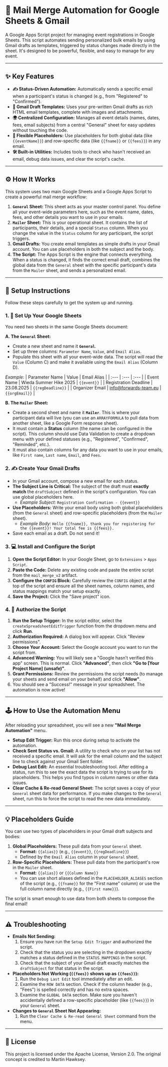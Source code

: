 # 📧 Mail Merge Automation for Google Sheets & Gmail

A Google Apps Script project for managing event registrations in Google Sheets. This script automates sending personalized bulk emails by using Gmail drafts as templates, triggered by status changes made directly in the sheet. It's designed to be powerful, flexible, and easy to manage for any event.

---

## ✨ Key Features

- **✍️ Status-Driven Automation:** Automatically sends a specific email when a participant's status is changed (e.g., from "Registered" to "Confirmed").
- **📝 Gmail Draft Templates:** Uses your pre-written Gmail drafts as rich HTML email templates, complete with images and attachments.
- **🌍 Centralized Configuration:** Manages all event details (names, dates, fees, email subjects) from a central "General" sheet for easy updates without touching the code.
- **🔗 Flexible Placeholders:** Use placeholders for both global data (like `{{eventName}}`) and row-specific data (like `{{fname}}` or `{{fees}}`) in any email.
- **🛠️ Built-in Utilities:** Includes tools to check who hasn't received an email, debug data issues, and clear the script's cache.

---

## ⚙️ How It Works

This system uses two main Google Sheets and a Google Apps Script to create a powerful mail merge workflow:

1.  **`General` Sheet:** This sheet acts as your master control panel. You define all your event-wide parameters here, such as the event name, dates, fees, and other details you want to use in your emails.
2.  **`Mailer` Sheet:** This is your operational sheet. It contains the list of participants, their details, and a special `Status` column. When you change the value in the `Status` column for any participant, the script triggers.
3.  **Gmail Drafts:** You create email templates as simple drafts in your Gmail account. You can use placeholders in both the subject and the body.
4.  **The Script:** The Apps Script is the engine that connects everything. When a status is changed, it finds the correct email draft, combines the global data from the `General` sheet with the specific participant's data from the `Mailer` sheet, and sends a personalized email.

---

## 🚀 Setup Instructions

Follow these steps carefully to get the system up and running.

### 1. 📝 Set Up Your Google Sheets

You need two sheets in the same Google Sheets document:

**A. The `General` Sheet:**

- Create a new sheet and name it **`General`**.
- Set up three columns: `Parameter Name`, `Value`, and `Email Alias`.
- Populate this sheet with all your event-wide data. The script will read the `Value` (Column C) and make it available using the `Email Alias` (Column D).

*Example:*
| Parameter Name | Value | Email Alias |
| :--- | :--- | :--- |
| Event Name | Wieda Summer Hike 2025 | `{{event}}` |
| Registration Deadline | 23.08.2025 | `{{regDeadline}}` |
| Organizer Email | info@forwards-team.eu | `{{orgEmail}}` |

**B. The `Mailer` Sheet:**

- Create a second sheet and name it **`Mailer`**. This is where your participant data will live (you can use an `ARRAYFORMULA` to pull data from another sheet, like a Google Form response sheet).
- It must contain a **Status** column (the name can be configured in the script). This column should use Data Validation to create a dropdown menu with your defined statuses (e.g., "Registered", "Confirmed", "Reminded", etc.).
- It must also contain columns for any data you want to use in your emails, like `First name`, `Last name`, `Email`, and `Fees`.

### 2. ✍️ Create Your Gmail Drafts

- In your Gmail account, compose a new email for each status.
- **The Subject Line is Critical:** The subject of the draft must **exactly match** the `draftSubject` defined in the script's configuration. You can use global placeholders here.
    - *Example Subject:* `Registration Confirmation - {{event}}`
- **Use Placeholders:** Write your email body using both global placeholders (from the `General` sheet) and row-specific placeholders (from the `Mailer` sheet).
    - *Example Body:* `Hello {{fname}}, thank you for registering for the {{event}}! Your total fee is {{fees}}.`
- Save each email as a draft. Do not send it!

### 3. 💻 Install and Configure the Script

1.  **Open the Script Editor:** In your Google Sheet, go to `Extensions` > `Apps Script`.
2.  **Paste the Code:** Delete any existing code and paste the entire script from the `mail_merge_v2` artifact.
3.  **Configure the `CONFIG` Block:** Carefully review the `CONFIG` object at the top of the script and ensure all the sheet names, column names, and status mappings match your setup exactly.
4.  **Save the Project:** Click the "Save project" icon.

### 4. 🔐 Authorize the Script

1.  **Run the Setup Trigger:** In the script editor, select the `createSpreadsheetEditTrigger` function from the dropdown menu and click **Run**.
2.  **Authorization Required:** A dialog box will appear. Click "Review permissions".
3.  **Choose Your Account:** Select the Google account you want to run the script from.
4.  **Advanced Warning:** You will likely see a "Google hasn’t verified this app" screen. This is normal. Click **"Advanced"**, then click **"Go to [Your Project Name] (unsafe)"**.
5.  **Grant Permissions:** Review the permissions the script needs (to manage your sheets and send email on your behalf) and click **"Allow"**.
6.  You should see a "Success!" message in your spreadsheet. The automation is now active!

---

## 🕹️ How to Use the Automation Menu

After reloading your spreadsheet, you will see a new **"Mail Merge Automation"** menu.

- **Setup Edit Trigger:** Run this once during setup to activate the automation.
- **Check Sent Status vs. Gmail:** A utility to check who on your list has not received a specific email. It will ask for the email column and the subject line to check against your Gmail Sent folder.
- **Debug Last Edit:** An essential troubleshooting tool. After editing a status, run this to see the exact data the script is trying to use for its placeholders. This helps you find typos in column names or other data issues.
- **Clear Cache & Re-read General Sheet:** The script saves a copy of your `General` sheet data for performance. If you make changes to the `General` sheet, run this to force the script to read the new data immediately.

---

## 💡 Placeholders Guide

You can use two types of placeholders in your Gmail draft subjects and bodies:

1.  **Global Placeholders:** These pull data from your `General` sheet.
    - **Format:** `{{alias}}` (e.g., `{{event}}`, `{{regDeadline}}`)
    - Defined by the `Email Alias` column in your `General` sheet.
2.  **Row-Specific Placeholders:** These pull data from the participant's row in the `Mailer` sheet.
    - **Format:** `{{alias}}` or `{{Column Name}}`
    - You can use short aliases defined in the `PLACEHOLDER_ALIASES` section of the script (e.g., `{{fname}}` for the "First name" column) or use the full column name directly (e.g., `{{First name}}`).

The script is smart enough to use data from both sheets to compose the final email!

---

## ⚠️ Troubleshooting

- **Emails Not Sending:**
    1.  Ensure you have run the `Setup Edit Trigger` and authorized the script.
    2.  Check that the status you are selecting in the dropdown exactly matches a status defined in the `STATUS_MAPPINGS` in the script.
    3.  Check that the subject of your Gmail draft exactly matches the `draftSubject` for that status in the script.
- **Placeholders Not Working (`{{fees}}` shows up as `{{fees}}`):**
    1.  Run the `Debug Last Edit` tool immediately after an edit.
    2.  Examine the `ROW DATA` section. Check if the column header (e.g., "Fees") is spelled correctly and has no extra spaces.
    3.  Examine the `GLOBAL DATA` section. Make sure you haven't accidentally defined a row-specific placeholder (like `{{fees}}`) in your `General` sheet.
- **Changes to `General` Sheet Not Appearing:**
    1.  Run the `Clear Cache & Re-read General Sheet` command from the menu.

---

## 📜 License

This project is licensed under the Apache License, Version 2.0. The original concept is credited to Martin Hawksey.
